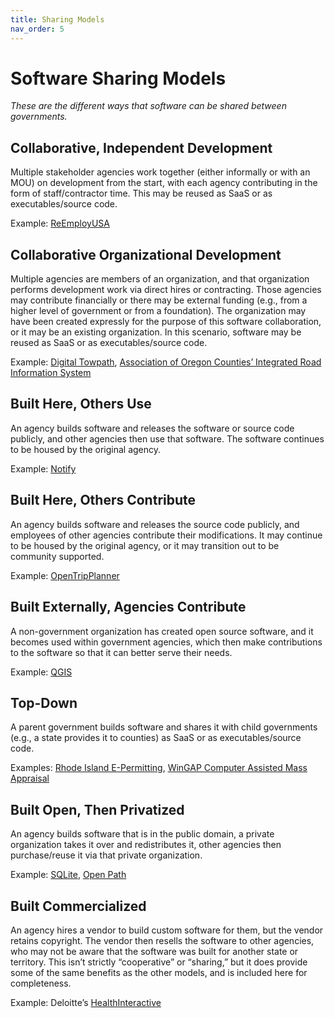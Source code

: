 ```yaml
---
title: Sharing Models
nav_order: 5
---
```


# Software Sharing Models

_These are the different ways that software can be shared between governments._

## Collaborative, Independent Development
Multiple stakeholder agencies work together (either informally or with an MOU) on development from the start, with each agency contributing in the form of staff/contractor time. This may be reused as SaaS or as executables/source code.

Example: [ReEmployUSA](cooperatives/reemployusa.html)

## Collaborative Organizational Development
Multiple agencies are members of an organization, and that organization performs development work via direct hires or contracting. Those agencies may contribute financially or there may be external funding (e.g., from a higher level of government or from a foundation). The organization may have been created expressly for the purpose of this software collaboration, or it may be an existing organization. In this scenario, software may be reused as SaaS or as executables/source code.

Example: [Digital Towpath](cooperatives/digital-towpath.html), [Association of Oregon Counties’ Integrated Road Information System](cooperatives/or-iris.html)

## Built Here, Others Use
An agency builds software and releases the software or source code publicly, and other agencies then use that software. The software continues to be housed by the original agency.

Example: [Notify](cooperatives/notify.html)

## Built Here, Others Contribute
An agency builds software and releases the source code publicly, and employees of other agencies contribute their modifications. It may continue to be housed by the original agency, or it may transition out to be community supported.

Example: [OpenTripPlanner](cooperatives/opentripplanner.html)

## Built Externally, Agencies Contribute
A non-government organization has created open source software, and it becomes used within government agencies, which then make contributions to the software so that it can better serve their needs.

Example: [QGIS](cooperatives/qgis.html)

## Top-Down
A parent government builds software and shares it with child governments (e.g., a state provides it to counties) as SaaS or as executables/source code.

Examples: [Rhode Island E-Permitting](cooperatives/rispi.html), [WinGAP Computer Assisted Mass Appraisal](cooperatives/wingap.html)

## Built Open, Then Privatized
An agency builds software that is in the public domain, a private organization takes it over and redistributes it, other agencies then purchase/reuse it via that private organization.

Example: [SQLite](cooperatives/sqlite.html), [Open Path](cooperatives/open-path.html)

## Built Commercialized
An agency hires a vendor to build custom software for them, but the vendor retains copyright. The vendor then resells the software to other agencies, who may not be aware that the software was built for another state or territory. This isn’t strictly “cooperative” or “sharing,” but it does provide some of the same benefits as the other models, and is included here for completeness.

Example: Deloitte’s [HealthInteractive](https://www2.deloitte.com/us/en/pages/public-sector/solutions/medicaid-management-information-system-modernization.html)
